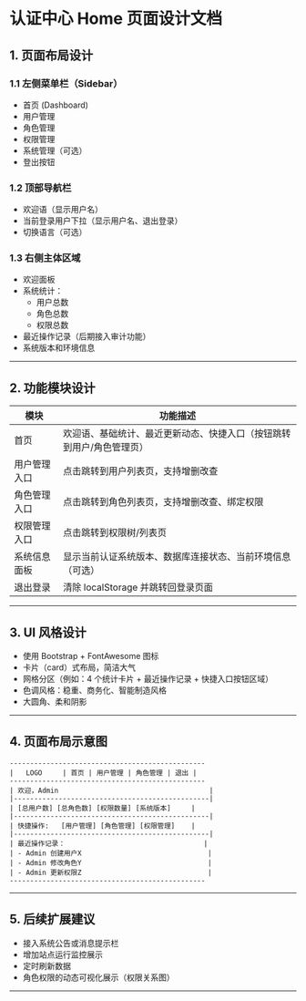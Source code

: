 # 认证中心 Home 页面设计文档

## 1. 页面布局设计

### 1.1 左侧菜单栏（Sidebar）
- 首页 (Dashboard)
- 用户管理
- 角色管理
- 权限管理
- 系统管理（可选）
- 登出按钮

### 1.2 顶部导航栏
- 欢迎语（显示用户名）
- 当前登录用户下拉（显示用户名、退出登录）
- 切换语言（可选）

### 1.3 右侧主体区域
- 欢迎面板
- 系统统计：
  - 用户总数
  - 角色总数
  - 权限总数
- 最近操作记录（后期接入审计功能）
- 系统版本和环境信息

---

## 2. 功能模块设计

| 模块          | 功能描述                                                             |
|---------------|----------------------------------------------------------------------|
| 首页          | 欢迎语、基础统计、最近更新动态、快捷入口（按钮跳转到用户/角色管理页）|
| 用户管理入口  | 点击跳转到用户列表页，支持增删改查                                    |
| 角色管理入口  | 点击跳转到角色列表页，支持增删改查、绑定权限                          |
| 权限管理入口  | 点击跳转到权限树/列表页                                              |
| 系统信息面板  | 显示当前认证系统版本、数据库连接状态、当前环境信息（可选）            |
| 退出登录      | 清除 localStorage 并跳转回登录页面                                   |

---

## 3. UI 风格设计
- 使用 Bootstrap + FontAwesome 图标
- 卡片（card）式布局，简洁大气
- 网格分区（例如：4 个统计卡片 + 最近操作记录 + 快捷入口按钮区域）
- 色调风格：稳重、商务化、智能制造风格
- 大圆角、柔和阴影

---

## 4. 页面布局示意图
```
------------------------------------------------
|   LOGO     | 首页 | 用户管理 | 角色管理 | 退出 |
------------------------------------------------
| 欢迎，Admin                                     |
|------------------------------------------------|
| [总用户数] [总角色数] [权限数量] [系统版本]     |
|------------------------------------------------|
| 快捷操作:   [用户管理] [角色管理] [权限管理]    |
|------------------------------------------------|
| 最近操作记录：                                  |
| - Admin 创建用户X                               |
| - Admin 修改角色Y                               |
| - Admin 更新权限Z                               |
------------------------------------------------
```

---

## 5. 后续扩展建议
- 接入系统公告或消息提示栏
- 增加站点运行监控展示
- 定时刷新数据
- 角色权限的动态可视化展示（权限关系图）

---


